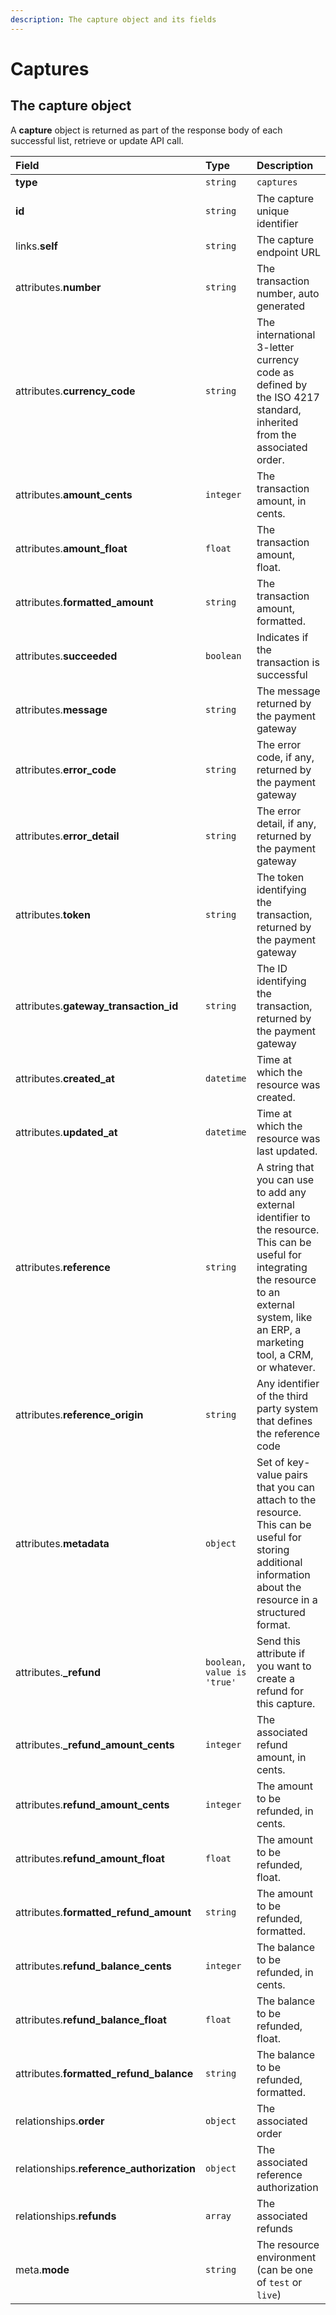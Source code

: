 ```yaml
---
description: The capture object and its fields
---
```


# Captures

## The capture object

A **capture** object is returned as part of the response body of each successful list, retrieve or update API call.

| Field | Type | Description |
| :--- | :--- | :--- |
| **type** | `string` | `captures` |
| **id** | `string` | The capture unique identifier |
| links.**self** | `string` | The capture endpoint URL |
| attributes.**number** | `string` | The transaction number, auto generated |
| attributes.**currency\_code** | `string` | The international 3-letter currency code as defined by the ISO 4217 standard, inherited from the associated order. |
| attributes.**amount\_cents** | `integer` | The transaction amount, in cents. |
| attributes.**amount\_float** | `float` | The transaction amount, float. |
| attributes.**formatted\_amount** | `string` | The transaction amount, formatted. |
| attributes.**succeeded** | `boolean` | Indicates if the transaction is successful |
| attributes.**message** | `string` | The message returned by the payment gateway |
| attributes.**error\_code** | `string` | The error code, if any, returned by the payment gateway |
| attributes.**error\_detail** | `string` | The error detail, if any, returned by the payment gateway |
| attributes.**token** | `string` | The token identifying the transaction, returned by the payment gateway |
| attributes.**gateway\_transaction\_id** | `string` | The ID identifying the transaction, returned by the payment gateway |
| attributes.**created\_at** | `datetime` | Time at which the resource was created. |
| attributes.**updated\_at** | `datetime` | Time at which the resource was last updated. |
| attributes.**reference** | `string` | A string that you can use to add any external identifier to the resource. This can be useful for integrating the resource to an external system, like an ERP, a marketing tool, a CRM, or whatever. |
| attributes.**reference\_origin** | `string` | Any identifier of the third party system that defines the reference code |
| attributes.**metadata** | `object` | Set of key-value pairs that you can attach to the resource. This can be useful for storing additional information about the resource in a structured format. |
| attributes.**\_refund** | `boolean, value is 'true'` | Send this attribute if you want to create a refund for this capture. |
| attributes.**\_refund\_amount\_cents** | `integer` | The associated refund amount, in cents. |
| attributes.**refund\_amount\_cents** | `integer` | The amount to be refunded, in cents. |
| attributes.**refund\_amount\_float** | `float` | The amount to be refunded, float. |
| attributes.**formatted\_refund\_amount** | `string` | The amount to be refunded, formatted. |
| attributes.**refund\_balance\_cents** | `integer` | The balance to be refunded, in cents. |
| attributes.**refund\_balance\_float** | `float` | The balance to be refunded, float. |
| attributes.**formatted\_refund\_balance** | `string` | The balance to be refunded, formatted. |
| relationships.**order** | `object` | The associated order |
| relationships.**reference\_authorization** | `object` | The associated reference authorization |
| relationships.**refunds** | `array` | The associated refunds |
| meta.**mode** | `string` | The resource environment \(can be one of `test` or `live`\) |

